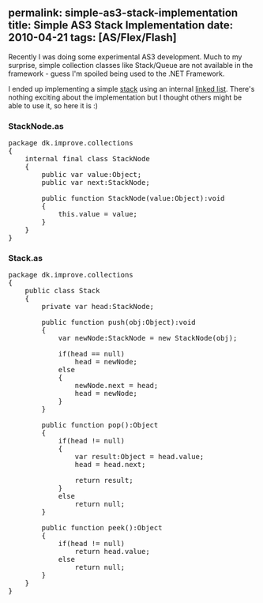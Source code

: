 permalink: simple-as3-stack-implementation
title: Simple AS3 Stack Implementation
date: 2010-04-21
tags: [AS/Flex/Flash]
---
Recently I was doing some experimental AS3 development. Much to my surprise, simple collection classes like Stack/Queue are not available in the framework - guess I'm spoiled being used to the .NET Framework.

I ended up implementing a simple [stack](http://en.wikipedia.org/wiki/Stack_(data_structure)) using an internal [linked list](http://en.wikipedia.org/wiki/Linked_list). There's nothing exciting about the implementation but I thought others might be able to use it, so here it is :)

### StackNode.as

<pre lang="actionscript">package dk.improve.collections
{
    internal final class StackNode
    {
        public var value:Object;
        public var next:StackNode;

        public function StackNode(value:Object):void
        {
            this.value = value;
        }
    }
}</pre>

### Stack.as

<pre lang="actionscript">package dk.improve.collections
{
    public class Stack
    {
        private var head:StackNode;

        public function push(obj:Object):void
        {
            var newNode:StackNode = new StackNode(obj);

            if(head == null)
                head = newNode;
            else
            {
                newNode.next = head;
                head = newNode;
            }
        }

        public function pop():Object
        {
            if(head != null)
            {
                var result:Object = head.value;
                head = head.next;

                return result;
            }
            else
                return null;
        }

        public function peek():Object
        {
            if(head != null)
                return head.value;
            else
                return null;
        }
    }
}</pre>
